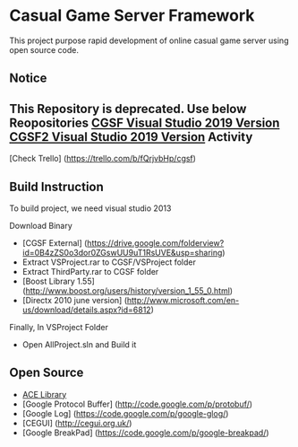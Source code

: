 Casual Game Server Framework 
=============

This project purpose rapid development of online casual game server using open source code. 

Notice
-------
This Repository is deprecated. Use below Reopositories 
[CGSF Visual Studio 2019 Version](https://github.com/pdpdds/cgsf2019) 
[CGSF2 Visual Studio 2019 Version](https://github.com/pdpdds/CGSFII) 
Activity
-------
[Check Trello] (https://trello.com/b/fQrjvbHp/cgsf)

Build Instruction
-------
To build project, we need visual studio 2013

Download Binary
* [CGSF External] (https://drive.google.com/folderview?id=0B4zZS0o3dor0ZGswUU9uT1RsUVE&usp=sharing)
* Extract VSProject.rar to CGSF/VSProject folder
* Extract ThirdParty.rar to CGSF folder
* [Boost Library 1.55] (http://www.boost.org/users/history/version_1_55_0.html)
* [Directx 2010 june version] (http://www.microsoft.com/en-us/download/details.aspx?id=6812)

Finally, In VSProject Folder
* Open AllProject.sln and Build it

Open Source
-------
* [ACE Library](http://download.dre.vanderbilt.edu/)
* [Google Protocol Buffer] (http://code.google.com/p/protobuf/)
* [Google Log] (https://code.google.com/p/google-glog/)
* [CEGUI] (http://cegui.org.uk/)
* [Google BreakPad] (https://code.google.com/p/google-breakpad/)
